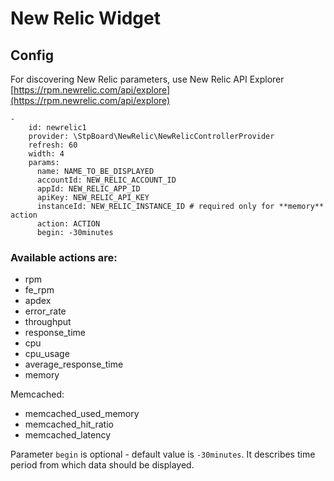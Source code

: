 # New Relic Widget

## Config

For discovering New Relic parameters, use New Relic API Explorer 
[https://rpm.newrelic.com/api/explore](https://rpm.newrelic.com/api/explore)

```
-
    id: newrelic1
    provider: \StpBoard\NewRelic\NewRelicControllerProvider
    refresh: 60
    width: 4
    params:
      name: NAME_TO_BE_DISPLAYED
      accountId: NEW_RELIC_ACCOUNT_ID
      appId: NEW_RELIC_APP_ID
      apiKey: NEW_RELIC_API_KEY
      instanceId: NEW_RELIC_INSTANCE_ID # required only for **memory** action
      action: ACTION
      begin: -30minutes
```

### Available actions are:

* rpm
* fe_rpm
* apdex
* error_rate
* throughput
* response_time
* cpu
* cpu_usage 
* average_response_time
* memory

Memcached:
* memcached_used_memory
* memcached_hit_ratio
* memcached_latency

Parameter ```begin``` is optional - default value is ```-30minutes```. It describes time period from which data should
be displayed.
